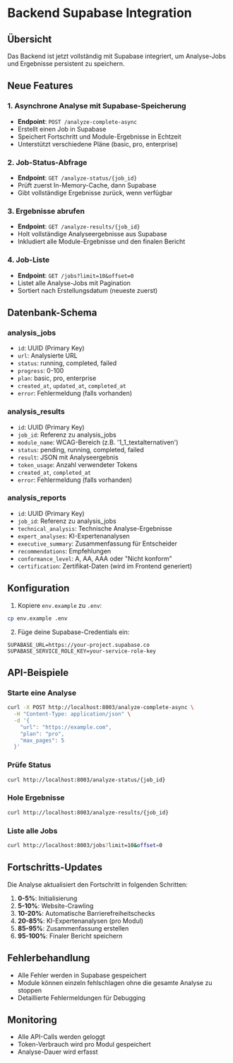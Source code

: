 # Backend Supabase Integration

## Übersicht

Das Backend ist jetzt vollständig mit Supabase integriert, um Analyse-Jobs und Ergebnisse persistent zu speichern.

## Neue Features

### 1. Asynchrone Analyse mit Supabase-Speicherung

- **Endpoint**: `POST /analyze-complete-async`
- Erstellt einen Job in Supabase
- Speichert Fortschritt und Module-Ergebnisse in Echtzeit
- Unterstützt verschiedene Pläne (basic, pro, enterprise)

### 2. Job-Status-Abfrage

- **Endpoint**: `GET /analyze-status/{job_id}`
- Prüft zuerst In-Memory-Cache, dann Supabase
- Gibt vollständige Ergebnisse zurück, wenn verfügbar

### 3. Ergebnisse abrufen

- **Endpoint**: `GET /analyze-results/{job_id}`
- Holt vollständige Analyseergebnisse aus Supabase
- Inkludiert alle Module-Ergebnisse und den finalen Bericht

### 4. Job-Liste

- **Endpoint**: `GET /jobs?limit=10&offset=0`
- Listet alle Analyse-Jobs mit Pagination
- Sortiert nach Erstellungsdatum (neueste zuerst)

## Datenbank-Schema

### analysis_jobs
- `id`: UUID (Primary Key)
- `url`: Analysierte URL
- `status`: running, completed, failed
- `progress`: 0-100
- `plan`: basic, pro, enterprise
- `created_at`, `updated_at`, `completed_at`
- `error`: Fehlermeldung (falls vorhanden)

### analysis_results
- `id`: UUID (Primary Key)
- `job_id`: Referenz zu analysis_jobs
- `module_name`: WCAG-Bereich (z.B. '1_1_textalternativen')
- `status`: pending, running, completed, failed
- `result`: JSON mit Analyseergebnis
- `token_usage`: Anzahl verwendeter Tokens
- `created_at`, `completed_at`
- `error`: Fehlermeldung (falls vorhanden)

### analysis_reports
- `id`: UUID (Primary Key)
- `job_id`: Referenz zu analysis_jobs
- `technical_analysis`: Technische Analyse-Ergebnisse
- `expert_analyses`: KI-Expertenanalysen
- `executive_summary`: Zusammenfassung für Entscheider
- `recommendations`: Empfehlungen
- `conformance_level`: A, AA, AAA oder "Nicht konform"
- `certification`: Zertifikat-Daten (wird im Frontend generiert)

## Konfiguration

1. Kopiere `env.example` zu `.env`:
```bash
cp env.example .env
```

2. Füge deine Supabase-Credentials ein:
```
SUPABASE_URL=https://your-project.supabase.co
SUPABASE_SERVICE_ROLE_KEY=your-service-role-key
```

## API-Beispiele

### Starte eine Analyse
```bash
curl -X POST http://localhost:8003/analyze-complete-async \
  -H "Content-Type: application/json" \
  -d '{
    "url": "https://example.com",
    "plan": "pro",
    "max_pages": 5
  }'
```

### Prüfe Status
```bash
curl http://localhost:8003/analyze-status/{job_id}
```

### Hole Ergebnisse
```bash
curl http://localhost:8003/analyze-results/{job_id}
```

### Liste alle Jobs
```bash
curl http://localhost:8003/jobs?limit=10&offset=0
```

## Fortschritts-Updates

Die Analyse aktualisiert den Fortschritt in folgenden Schritten:

1. **0-5%**: Initialisierung
2. **5-10%**: Website-Crawling
3. **10-20%**: Automatische Barrierefreiheitschecks
4. **20-85%**: KI-Expertenanalysen (pro Modul)
5. **85-95%**: Zusammenfassung erstellen
6. **95-100%**: Finaler Bericht speichern

## Fehlerbehandlung

- Alle Fehler werden in Supabase gespeichert
- Module können einzeln fehlschlagen ohne die gesamte Analyse zu stoppen
- Detaillierte Fehlermeldungen für Debugging

## Monitoring

- Alle API-Calls werden geloggt
- Token-Verbrauch wird pro Modul gespeichert
- Analyse-Dauer wird erfasst 